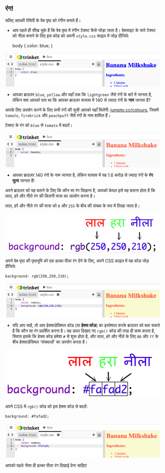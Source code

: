 ## रंग!

चलिए आपकी रेसिपी के वेब पृष्ठ को रंगीन बनाते हैं।

+ आप पहले ही सीख चुके हैं कि वेब पृष्ठ में रंगीन टेक्स्ट कैसे जोड़ा जाता है। वेबसाइट के सारे टेक्स्ट को नीला बनाने के लिए इस कोड को अपनी `style.css` फाइल में जोड़ दीजिये:

    body {
        color: blue;
    }
    

![स्क्रीनशॉट](images/recipe-blue.png)

+ आपका ब्राउज़र `blue`, `yellow` और यहाँ तक कि `lightgreen` जैसे रंगों के बारे में जानता है, लेकिन क्या आपको पता था कि आपका ब्राउज़र वास्तव में 140 से ज़्यादा रंगों के **नाम** जानता है?

आपके लिए उपयोग करने के लिए सभी रंगों की सूची आपको यहाँ मिलेंगी: [jumpto.cc/colours](http://jumpto.cc/colours), जिसमें `tomato`, `firebrick` और `peachpuff` जैसे रंगों के नाम शामिल हैं।

टेक्स्ट के रंग को `blue` से `tomato` में बदलें।

![स्क्रीनशॉट](images/recipe-tomato.png)

+ आपका ब्राउज़र 140 रंगों के नाम जानता है, लेकिन वास्तव में यह 1.6 करोड़ से ज़्यादा रंगों के **रंग मूल्य** जानता है!

अपने ब्राउज़र को यह बताने के लिए कि कौन सा रंग दिखाना है, आपको केवल इसे यह बताना होता है कि लाल, हरे और नीले रंग की कितनी मात्रा का उपयोग करना है।

लाल, हरे और नीले रंग की मात्रा को `0` और `255` के बीच की संख्या के रूप में लिखा जाता है।

![स्क्रीनशॉट](images/recipe-rgb-img.png)

अपने वेब पृष्ठ की पृष्ठभूमि को एक हल्का पीला रंग देने के लिए, अपने CSS फ़ाइल में यह कोड जोड़ दीजिये:

    background: rgb(250,250,210);
    

![स्क्रीनशॉट](images/recipe-rgb.png)

+ यदि आप चाहें, तो आप हेक्साडेसिमल कोड (या **हेक्स कोड**) का इस्तेमाल करके ब्राउज़र को बता सकते हैं कि कौन सा रंग प्रदर्शित करना है। यह ऊपर दिखाए गए `rgb()` कोड की तरह ही काम करता है, सिवाय इसके कि हेक्स कोड हमेशा `#` से शुरू होता है, और लाल, हरे और नीले के लिए `00` और `ff` के बीच हेक्साडेसिमल ‘संख्याओं’ का उपयोग करता है।

![स्क्रीनशॉट](images/recipe-hex-img.png)

अपने CSS में `rgb()` कोड को इस हेक्स कोड से बदलें:

    background: #fafad2;
    

![स्क्रीनशॉट](images/recipe-hex.png)

आपको पहले जैसा ही हल्का पीला रंग दिखाई देना चाहिए!